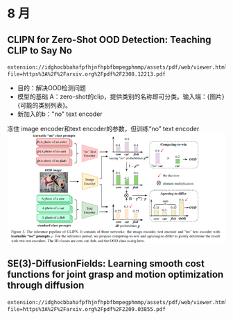 # 8 月
## CLIPN for Zero-Shot OOD Detection: Teaching CLIP to Say No
    extension://idghocbbahafpfhjnfhpbfbmpegphmmp/assets/pdf/web/viewer.html?file=https%3A%2F%2Farxiv.org%2Fpdf%2F2308.12213.pdf

- 目的：解决OOD检测问题
- 模型的基础 A：zero-shot的clip，提供类别的名称即可分类。输入端：{图片}{可能的类别列表}。
- 新加入的b："no" text encoder

冻住 image encoder和text encoder的参数，但训练“no” text encoder
![image](https://github.com/Arcohyp/notes/blob/main/arxiv%E6%AF%8F%E6%97%A5%E6%80%9D%E8%B7%AF/pic/Screenshot%20from%202023-08-30%2008-38-22.png)




## SE(3)-DiffusionFields: Learning smooth cost functions for joint grasp and motion optimization through diffusion
    extension://idghocbbahafpfhjnfhpbfbmpegphmmp/assets/pdf/web/viewer.html?file=https%3A%2F%2Farxiv.org%2Fpdf%2F2209.03855.pdf
